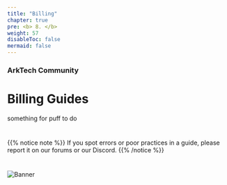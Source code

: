 ```yaml
---
title: "Billing"
chapter: true
pre: <b> 8. </b>
weight: 57
disableToc: false
mermaid: false
---
```



### ArkTech Community
# Billing Guides

something for puff to do

# 
{{% notice note %}}
If you spot errors or poor practices in a guide, please report it on our forums or our Discord.
{{% /notice %}}

#
![Banner](/images/fishy.gif)